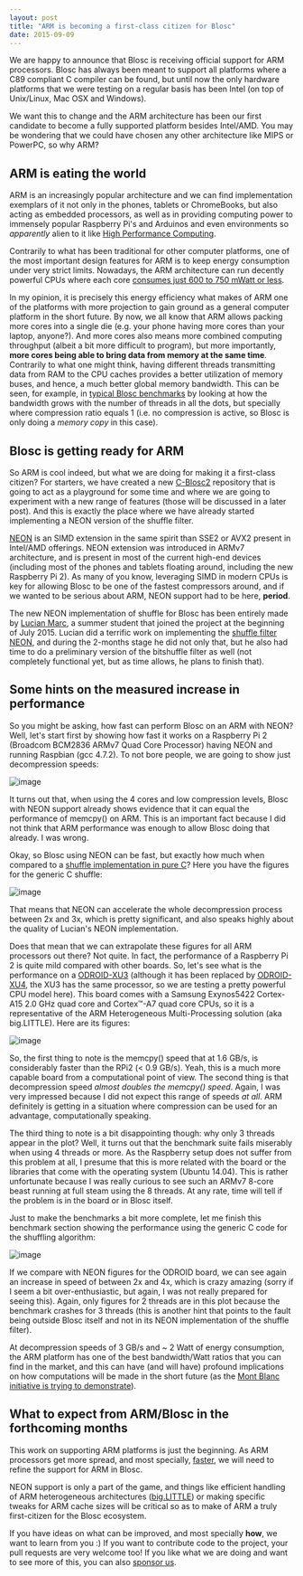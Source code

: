 ```yaml
---
layout: post
title: "ARM is becoming a first-class citizen for Blosc"
date: 2015-09-09
---
```


We are happy to announce that Blosc is receiving official support for
ARM processors. Blosc has always been meant to support all platforms
where a C89 compliant C compiler can be found, but until now the only
hardware platforms that we were testing on a regular basis has been
Intel (on top of Unix/Linux, Mac OSX and Windows).

We want this to change and the ARM architecture has been our first
candidate to become a fully supported platform besides Intel/AMD. You
may be wondering that we could have chosen any other architecture like
MIPS or PowerPC, so why ARM?

ARM is eating the world
-----------------------

ARM is an increasingly popular architecture and we can find
implementation exemplars of it not only in the phones, tablets or
ChromeBooks, but also acting as embedded processors, as well as in
providing computing power to immensely popular Raspberry Pi's and
Arduinos and even environments so *apparently* alien to it like [High
Performance
Computing](http://www.theplatform.net/2015/06/16/mont-blanc-sets-the-stage-for-arm-hpc/).

Contrarily to what has been traditional for other computer platforms,
one of the most important design features for ARM is to keep energy
consumption under very strict limits. Nowadays, the ARM architecture can
run decently powerful CPUs where each core [consumes just 600 to 750
mWatt or
less](http://www.androidauthority.com/arms-secret-recipe-for-power-efficient-processing-409850).

In my opinion, it is precisely this energy efficiency what makes of ARM
one of the platforms with more projection to gain ground as a general
computer platform in the short future. By now, we all know that ARM
allows packing more cores into a single die (e.g. your phone having more
cores than your laptop, anyone?). And more cores also means more
combined computing throughput (albeit a bit more difficult to program),
but more importantly, **more cores being able to bring data from memory
at the same time**. Contrarily to what one might think, having different
threads transmitting data from RAM to the CPU caches provides a better
utilization of memory buses, and hence, a much better global memory
bandwidth. This can be seen, for example, in [typical Blosc
benchmarks](http://blosc.org/benchmarks-blosclz.html) by looking at how
the bandwidth grows with the number of threads in all the dots, but
specially where compression ratio equals 1 (i.e. no compression is
active, so Blosc is only doing a *memory copy* in this case).

Blosc is getting ready for ARM
------------------------------

So ARM is cool indeed, but what we are doing for making it a first-class
citizen? For starters, we have created a new
[C-Blosc2](https://github.com/Blosc/c-blosc2) repository that is going
to act as a playground for some time and where we are going to
experiment with a new range of features (those will be discussed in a
later post). And this is exactly the place where we have already started
implementing a NEON version of the shuffle filter.

[NEON](http://infocenter.arm.com/help/index.jsp?topic=/com.arm.doc.dht0002a/BABIIFHA.html)
is an SIMD extension in the same spirit than SSE2 or AVX2 present in
Intel/AMD offerings. NEON extension was introduced in ARMv7
architecture, and is present in most of the current high-end devices
(including most of the phones and tablets floating around, including the
new Raspberry Pi 2). As many of you know, leveraging SIMD in modern CPUs
is key for allowing Blosc to be one of the fastest compressors around,
and if we wanted to be serious about ARM, NEON support had to be here,
**period**.

The new NEON implementation of shuffle for Blosc has been entirely made
by [Lucian Marc](https://github.com/LucianMarc), a summer student that
joined the project at the beginning of July 2015. Lucian did a terrific
work on implementing the [shuffle filter
NEON](https://github.com/Blosc/c-blosc2/blob/master/blosc/shuffle-neon.c),
and during the 2-months stage he did not only that, but he also had time
to do a preliminary version of the bitshuffle filter as well (not
completely functional yet, but as time allows, he plans to finish that).

Some hints on the measured increase in performance
--------------------------------------------------

So you might be asking, how fast can perform Blosc on an ARM with NEON?
Well, let's start first by showing how fast it works on a Raspberry Pi 2
(Broadcom BCM2836 ARMv7 Quad Core Processor) having NEON and running
Raspbian (gcc 4.7.2). To not bore people, we are going to show just
decompression speeds:

![image](/images/blosclz-shuffle-neon-rpi2.png)

It turns out that, when using the 4 cores and low compression levels,
Blosc with NEON support already shows evidence that it can equal the
performance of memcpy() on ARM. This is an important fact because I did
not think that ARM performance was enough to allow Blosc doing that
already. I was wrong.

Okay, so Blosc using NEON can be fast, but exactly how much when
compared to a [shuffle implementation in pure
C](https://github.com/Blosc/c-blosc/blob/master/blosc/shuffle-generic.h)?
Here you have the figures for the generic C shuffle:

![image](/images/blosclz-shuffle-generic-rpi2.png)

That means that NEON can accelerate the whole decompression process
between 2x and 3x, which is pretty significant, and also speaks highly
about the quality of Lucian's NEON implementation.

Does that mean that we can extrapolate these figures for all ARM
processors out there? Not quite. In fact, the performance of a Raspberry
Pi 2 is quite mild compared with other boards. So, let's see what is the
performance on a
[ODROID-XU3](http://www.hardkernel.com/main/products/prdt_info.php?g_code=G140448267127)
(although it has been replaced by
[ODROID-XU4](http://www.hardkernel.com/main/products/prdt_info.php), the
XU3 has the same processor, so we are testing a pretty powerful CPU
model here). This board comes with a Samsung Exynos5422 Cortex-A15 2.0
GHz quad core and Cortex™-A7 quad core CPUs, so it is a representative
of the ARM Heterogeneous Multi-Processing solution (aka big.LITTLE).
Here are its figures:

![image](/images/blosclz-shuffle-neon-odroid.png)

So, the first thing to note is the memcpy() speed that at 1.6 GB/s, is
considerably faster than the RPi2 (&lt; 0.9 GB/s). Yeah, this is a much
more capable board from a computational point of view. The second thing
is that decompression speed *almost doubles the memcpy() speed*. Again,
I was very impressed because I did not expect this range of speeds *at
all*. ARM definitely is getting in a situation where compression can be
used for an advantage, computationally speaking.

The third thing to note is a bit disappointing though: why only 3
threads appear in the plot? Well, it turns out that the benchmark suite
fails miserably when using 4 threads or more. As the Raspberry setup
does not suffer from this problem at all, I presume that this is more
related with the board or the libraries that come with the operating
system (Ubuntu 14.04). This is rather unfortunate because I was really
curious to see such an ARMv7 8-core beast running at full steam using
the 8 threads. At any rate, time will tell if the problem is in the
board or in Blosc itself.

Just to make the benchmarks a bit more complete, let me finish this
benchmark section showing the performance using the generic C code for
the shuffling algorithm:

![image](../images/blosclz-shuffle-generic-odroid.png)

If we compare with NEON figures for the ODROID board, we can see again
an increase in speed of between 2x and 4x, which is crazy amazing (sorry
if I seem a bit over-enthusiastic, but again, I was not really prepared
for seeing this). Again, only figures for 2 threads are in this plot
because the benchmark crashes for 3 threads (this is another hint that
points to the fault being outside Blosc itself and not in its NEON
implementation of the shuffle filter).

At decompression speeds of 3 GB/s and \~ 2 Watt of energy consumption,
the ARM platform has one of the best bandwidth/Watt ratios that you can
find in the market, and this can have (and will have) profound
implications on how computations will be made in the short future (as
the [Mont Blanc initiative is trying to
demonstrate](http://www.montblanc-project.eu/publications/energy-efficiency-high-performance-computing-mont-blanc-project)).

What to expect from ARM/Blosc in the forthcoming months
-------------------------------------------------------

This work on supporting ARM platforms is just the beginning. As ARM
processors get more spread, and most specially,
[faster](http://www.arm.com/products/processors/cortex-a/cortex-a72-processor.php),
we will need to refine the support for ARM in Blosc.

NEON support is only a part of the game, and things like efficient
handling of ARM heterogeneous architectures
([big.LITTLE](https://en.wikipedia.org/wiki/ARM_big.LITTLE)) or making
specific tweaks for ARM cache sizes will be critical so as to make of
ARM a truly first-citizen for the Blosc ecosystem.

If you have ideas on what can be improved, and most specially **how**,
we want to learn from you :) If you want to contribute code to the
project, your pull requests are very welcome too! If you like what we
are doing and want to see more of this, you can also [sponsor
us](http://blosc.org/blog/seeking-sponsoship.html).
